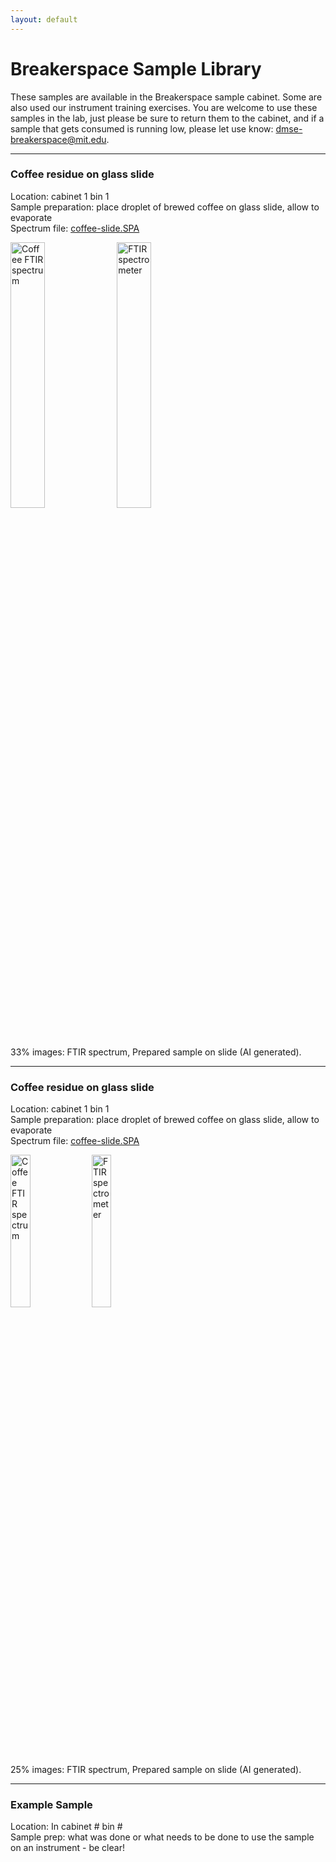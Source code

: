 ```yaml
---
layout: default
---
```

# Breakerspace Sample Library

These samples are available in the Breakerspace sample cabinet. Some are also used our instrument training exercises. You are welcome to use these samples in the lab, just please be sure to return them to the cabinet, and if a sample that gets consumed is running low, please let use know: [dmse-breakerspace@mit.edu](mailto:dmse-breakerspace@mit.edu).

---

### Coffee residue on glass slide

Location: cabinet 1 bin 1  
Sample preparation: place droplet of brewed coffee on glass slide, allow to evaporate  
Spectrum file: [coffee-slide.SPA](../assets/img/sample-library/coffee-slide.SPA)  

<figure style="margin-left:0; margin-right:0;">
	<img src="../assets/img/sample-library/coffee-slide-ftir.JPG" alt="Coffee FTIR spectrum" style="width:33%; margin:0"> 
	<img src="../assets/img/sample-library/coffee-slide-ai.JPG" alt="FTIR spectrometer" style="width:33%; margin:0">
	<figcaption> 33% images: FTIR spectrum, Prepared sample on slide (AI generated). </figcaption>
</figure>

---

### Coffee residue on glass slide

Location: cabinet 1 bin 1  
Sample preparation: place droplet of brewed coffee on glass slide, allow to evaporate  
Spectrum file: [coffee-slide.SPA](../assets/img/sample-library/coffee-slide.SPA)  

<figure style="margin-left:0; margin-right:0;">
	<img src="../assets/img/sample-library/coffee-slide-ftir.JPG" alt="Coffee FTIR spectrum" style="width:25%; margin:0"> 
	<img src="../assets/img/sample-library/coffee-slide-ai.JPG" alt="FTIR spectrometer" style="width:25%; margin:0">
	<figcaption> 25% images: FTIR spectrum, Prepared sample on slide (AI generated). </figcaption>
</figure>

---
### Example Sample

Location: In cabinet # bin #  
Sample prep: what was done or what needs to be done to use the sample on an instrument - be clear!  
